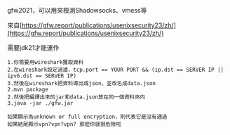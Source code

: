gfw2021，可以用來檢測Shadowsocks、vmess等

來自[https://gfw.report/publications/usenixsecurity23/zh/](https://gfw.report/publications/usenixsecurity23/zh/)

需要jdk21才能運作

```
1.你需要用wireshark獲取資料
2.在wireshark設定過濾，tcp.port == YOUR PORT && (ip.dst == SERVER IP || ipv6.dst == SERVER IP)
3.然後在wireshark把資料導出成json，並改名成data.json
2.mvn package
2.然後把編譯出來的jar和data.json放在同一個資料夾内
3.java -jar ./gfw.jar

如果顯示為unknown or full encryption，則代表它是沒有通過
如果結尾顯示vpn?vpn?vpn? 那麽你就很危險啦
```